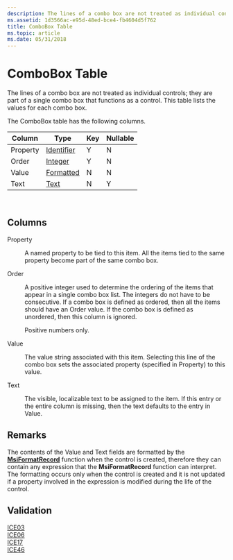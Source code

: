 ```yaml
---
description: The lines of a combo box are not treated as individual controls; they are part of a single combo box that functions as a control. This table lists the values for each combo box.
ms.assetid: 1d3566ac-e95d-48ed-bce4-fb4604d5f762
title: ComboBox Table
ms.topic: article
ms.date: 05/31/2018
---
```


# ComboBox Table

The lines of a combo box are not treated as individual controls; they are part of a single combo box that functions as a control. This table lists the values for each combo box.

The ComboBox table has the following columns.



| Column   | Type                         | Key | Nullable |
|----------|------------------------------|-----|----------|
| Property | [Identifier](identifier.md) | Y   | N        |
| Order    | [Integer](integer.md)       | Y   | N        |
| Value    | [Formatted](formatted.md)   | N   | N        |
| Text     | [Text](text.md)             | N   | Y        |



 

## Columns

<dl> <dt>

<span id="Property"></span><span id="property"></span><span id="PROPERTY"></span>Property
</dt> <dd>

A named property to be tied to this item. All the items tied to the same property become part of the same combo box.

</dd> <dt>

<span id="Order"></span><span id="order"></span><span id="ORDER"></span>Order
</dt> <dd>

A positive integer used to determine the ordering of the items that appear in a single combo box list. The integers do not have to be consecutive. If a combo box is defined as ordered, then all the items should have an Order value. If the combo box is defined as unordered, then this column is ignored.

Positive numbers only.

</dd> <dt>

<span id="Value"></span><span id="value"></span><span id="VALUE"></span>Value
</dt> <dd>

The value string associated with this item. Selecting this line of the combo box sets the associated property (specified in Property) to this value.

</dd> <dt>

<span id="Text"></span><span id="text"></span><span id="TEXT"></span>Text
</dt> <dd>

The visible, localizable text to be assigned to the item. If this entry or the entire column is missing, then the text defaults to the entry in Value.

</dd> </dl>

## Remarks

The contents of the Value and Text fields are formatted by the [**MsiFormatRecord**](/windows/desktop/api/Msiquery/nf-msiquery-msiformatrecorda) function when the control is created, therefore they can contain any expression that the **MsiFormatRecord** function can interpret. The formatting occurs only when the control is created and it is not updated if a property involved in the expression is modified during the life of the control.

## Validation

<dl>

[ICE03](ice03.md)  
[ICE06](ice06.md)  
[ICE17](ice17.md)  
[ICE46](ice46.md)  
</dl>

 

 



